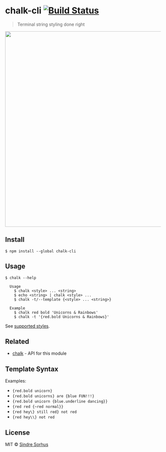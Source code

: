 # chalk-cli [![Build Status](https://travis-ci.org/chalk/chalk-cli.svg?branch=master)](https://travis-ci.org/chalk/chalk-cli)

> Terminal string styling done right

<img src="screenshot.png" width="631">


## Install

```
$ npm install --global chalk-cli
```


## Usage

```
$ chalk --help

  Usage
    $ chalk <style> ... <string>
    $ echo <string> | chalk <style> ...
    $ chalk -t/--template {<style> ... <string>}

  Example
    $ chalk red bold 'Unicorns & Rainbows'
    $ chalk -t '{red.bold Unicorns & Rainbows}'
```

See [supported styles](https://github.com/chalk/chalk#styles).


## Related

- [chalk](https://github.com/chalk/chalk) - API for this module

## Template Syntax

Examples:
- `{red.bold unicorn}`
- `{red.bold unicorns} are {blue FUN!!!}`
- `{red.bold unicorn {blue.underline dancing}}`
- `{red red {~red normal}}`
- `{red hey\} still red} not red`
- `{red hey\\} not red`

## License

MIT © [Sindre Sorhus](http://sindresorhus.com)

